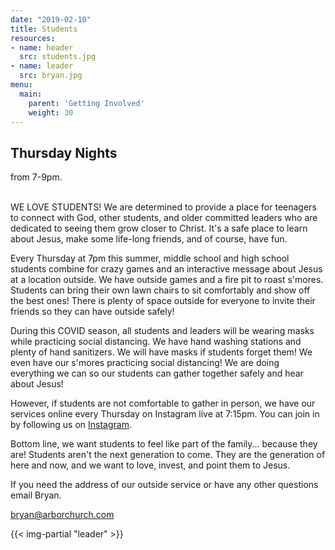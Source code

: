 ```yaml
---
date: "2019-02-10"
title: Students
resources:
- name: header
  src: students.jpg
- name: leader
  src: bryan.jpg
menu:
  main:
    parent: 'Getting Involved'
    weight: 30
---
```


<h2 class="tight-header">Thursday Nights</h2> from 7-9pm.

<br>
<br>

WE LOVE STUDENTS! We are determined to provide a place for teenagers to connect with God, other students, and older committed leaders who are dedicated to seeing them grow closer to Christ. It's a safe place to learn about Jesus, make some life-long friends, and of course, have fun.

Every Thursday at 7pm this summer, middle school and high school students combine for crazy games and an interactive message about Jesus at a location outside. We have outside games and a fire pit to roast s'mores. Students can bring their own lawn chairs to sit comfortably and show off the best ones! There is plenty of space outside for everyone to invite their friends so they can have outside safely!

During this COVID season, all students and leaders will be wearing masks while practicing social distancing. We have hand washing stations and plenty of hand sanitizers. We will have masks if students forget them! We even have our s'mores practicing social distancing! We are doing everything we can so our students can gather together safely and hear about Jesus!

However, if students are not comfortable to gather in person, we have our services online every Thursday on Instagram live at 7:15pm. You can join in by following us on [Instagram](https://www.instagram.com/arborstudents/).

Bottom line, we want students to feel like part of the family... because they are! Students aren't the next generation to come. They are the generation of here and now, and we want to love, invest, and point them to Jesus.

If you need the address of our outside service or have any other questions email Bryan.

<bryan@arborchurch.com>

{{< img-partial "leader" >}}

